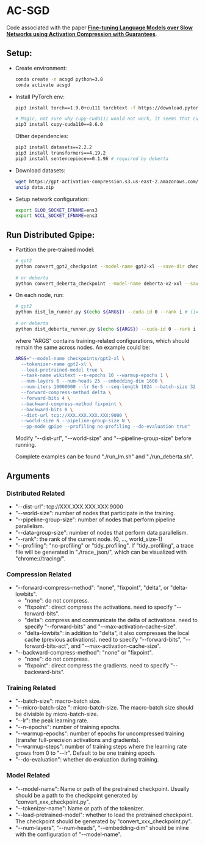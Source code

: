 # AC-SGD

Code associated with the paper [**Fine-tuning Language Models over Slow Networks using Activation Compression with Guarantees**](https://arxiv.org/abs/2206.01299).

## Setup:

- Create environment:

  ```bash
  conda create -n acsgd python=3.8
  conda activate acsgd
  ```

- Install PyTorch env: 

  ```bash
  pip3 install torch==1.9.0+cu111 torchtext -f https://download.pytorch.org/whl/torch_stable.html

  # Magic, not sure why cupy-cuda111 would not work, it seems that cupy-cuda111 will use different PTX from torch.
  pip3 install cupy-cuda110==8.6.0
  ```
  
  Other dependencies:
 
  ```bash
  pip3 install datasets==2.2.2
  pip3 install transformers==4.19.2
  pip3 install sentencepiece==0.1.96 # required by deberta
  ```
  
- Download datasets:

  ```bash
  wget https://gpt-activation-compression.s3.us-east-2.amazonaws.com/data.zip
  unzip data.zip
  ```
  
- Setup network configuration:

  ```bash
  export GLOO_SOCKET_IFNAME=ens3
  export NCCL_SOCKET_IFNAME=ens3
  ```

## Run Distributed Gpipe:

- Partition the pre-trained model:
  
  ```bash
  # gpt2
  python convert_gpt2_checkpoint --model-name gpt2-xl --save-dir checkpoints/
      
  # or deberta 
  python convert_deberta_checkpoint --model-name deberta-v2-xxl --save-dir checkpoints/
  ```

- On each node, run:
  
  ```bash
  # gpt2
  python dist_lm_runner.py $(echo ${ARGS}) --cuda-id 0 --rank i # (i=0,...,N-1)
      
  # or deberta
  python dist_deberta_runner.py $(echo ${ARGS}) --cuda-id 0 --rank i # (i=0,...,N-1)
  ```
  where "ARGS" contains training-related configurations, which should remain the same across nodes. An example could be:
  ```bash
  ARGS="--model-name checkpoints/gpt2-xl \
    --tokenizer-name gpt2-xl \
    --load-pretrained-model true \
    --task-name wikitext --n-epochs 10 --warmup-epochs 1 \
    --num-layers 6 --num-heads 25 --embedding-dim 1600 \
    --num-iters 10000000 --lr 5e-5 --seq-length 1024 --batch-size 32 --micro-batch-size 1 \
    --forward-compress-method delta \
    --forward-bits 4 \
    --backward-compress-method fixpoint \
    --backward-bits 8 \
    --dist-url tcp://XXX.XXX.XXX.XXX:9000 \
    --world-size N --pipeline-group-size N \
    --pp-mode gpipe --profiling no-profiling --do-evaluation true"
  ```
  Modify "--dist-url", "--world-size" and "--pipeline-group-size" before running.
  
  Complete examples can be found "./run_lm.sh" and "./run_deberta.sh".
  
  
## Arguments

### Distributed Related

- "--dist-url": tcp://XXX.XXX.XXX.XXX:9000
- "--world-size": number of nodes that participate in the training.
- "--pipeline-group-size": number of nodes that perform pipeline parallelism.
- "--data-group-size": number of nodes that perform data parallelism.
- "--rank": the rank of the current node. (0, ..., world_size-1)
- "--profiling": "no-profiling" or "tidy_profiling". If "tidy_profiling", a trace file will be generated in "./trace_json/", which can be visualized with "chrome://tracing/".

### Compression Related

- "--forward-compress-method": "none", "fixpoint", "delta", or "delta-lowbits".
  - "none": do not compress.
  - "fixpoint": direct compress the activations. need to specify "--forward-bits".
  - "delta": compress and communicate the delta of activations. need to specify "--forward-bits" and "--max-activation-cache-size".
  - "delta-lowbits": in addition to "delta", it also compresses the local cache (previous activations). need to specify "--forward-bits", "--forward-bits-act", and "--max-activation-cache-size".
- "--backward-compress-method": "none" or "fixpoint".
  - "none": do not compress.
  - "fixpoint": direct compress the gradients. need to specify "--backward-bits".

### Training Related

- "--batch-size": macro-batch size.
- "--micro-batch-size ": micro-batch-size. The macro-batch size should be divisible by micro-batch-size.
- "--lr": the peak learning rate.
- "--n-epochs": number of training epochs.
- "--warmup-epochs": number of epochs for uncompressed training (transfer full-precision activations and gradients).
- "--warmup-steps": number of training steps where the learning rate grows from 0 to "--lr". Default to be one training epoch.
- "--do-evaluation": whether do evaluation during training.

### Model Related

- "--model-name": Name or path of the pretrained checkpoint. Usually should be a path to the checkpoint generated by "convert_xxx_checkpoint.py".
- "--tokenizer-name": Name or path of the tokenizer.
- "--load-pretrained-model": whether to load the pretrained checkpoint. The checkpoint should be generated by "convert_xxx_checkpoint.py".
- "--num-layers", "--num-heads", "--embedding-dim" should be inline with the configuration of "--model-name".
